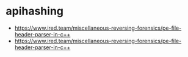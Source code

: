 # apihashing

* https://www.ired.team/miscellaneous-reversing-forensics/pe-file-header-parser-in-c++
* https://www.ired.team/miscellaneous-reversing-forensics/pe-file-header-parser-in-c++